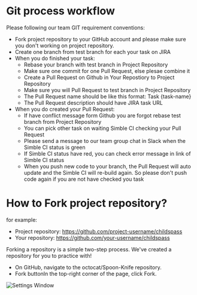 Git process workflow
=====================

Please following our team GIT requirement conventions:

- Fork project repository to your GitHub account and please make sure you don't working on project repository.
- Create one branch from test branch for each your task on JIRA
- When you do finished your task:
  - Rebase your branch with test branch in Project Repository
  - Make sure one commit for one Pull Request, else plesae combine it
  - Create a Pull Request on Github in Your Repostiory to Project Repository
  - Make sure you will Pull Request to test branch in Project Repository
  - The Pull Request name should be like this format: Task {task-name}
  - The Pull Request description should have JIRA task URL
- When you do created your Pull Request:
  - If have conflict message form Github you are forgot rebase test branch from Project Repository
  - You can pick other task on waiting Simble CI checking your Pull Request
  - Please send a message to our team group chat in Slack when the Simble CI status is green
  - If Simble CI status have red, you can check error message in link of Simble CI status
  - When you push new code to your branch, the Pull Request will auto update and the Simble CI will re-build again.
    So please don't push code again if you are not have checked you task

How to Fork project repository?
=====================
for example: 
  - Project repository: https://github.com/project-username/childspass
  - Your repository: https://github.com/your-username/childspass
  
Forking a repository is a simple two-step process. We've created a repository for you to practice with!
- On GitHub, navigate to the octocat/Spoon-Knife repository.
- Fork buttonIn the top-right corner of the page, click Fork.

![Settings Window](https://raw.github.com/vantienvnn/php-team-workflow/master/images/fork.PNG)

